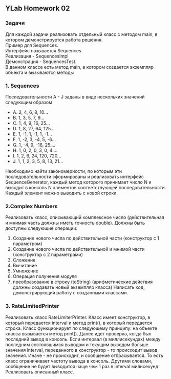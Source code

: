 ## YLab Homework 02
### Задачи
Для каждой задачи реализовать отдельный класс с методом main, в котором
демонстрируется работа решения. </br>
Пример для Sequences. </br>
Интерфейс называется Sequences </br>
Реализация - SequencesImpl </br>
Демонстрация - SequencesTest. </br>
В данном классе есть метод main, в котором создается
экземпляр объекта и вызываются методы

### 1. Sequences
Последовательности A - J заданы в виде нескольких значений следующим образом

- A. 2, 4, 6, 8, 10... </br>
- B. 1, 3, 5, 7, 9...  </br>
- C. 1, 4, 9, 16, 25...</br>
- D. 1, 8, 27, 64, 125...</br>
- E. 1, -1, 1, -1, 1, -1...</br>
- F. 1, -2, 3, -4, 5, -6...</br>
- G. 1, -4, 9, -16, 25....</br> 
- H. 1, 0, 2, 0, 3, 0, 4....</br>
- I. 1, 2, 6, 24, 120, 720...</br>
- J. 1, 1, 2, 3, 5, 8, 13, 21…</br>

Необходимо найти закономерности, по которым эти последовательности
сформированы и реализовать интерфейс SequenceGenerator, каждый метод которого
принимает число N и выводит в консоль N элементов соответствующей
последовательности. Каждый элемент можно выводить с новой строки.

### 2.Complex Numbers
Реализовать класс, описывающий комплексное число (действительная и мнимая часть
должны иметь точность double). Должны быть доступны следующие операции:
1. Cоздание нового числа по действительной части (конструктор с 1
   параметром)
2. Создание нового числа по действительной и мнимой части (конструктор
   с 2 параметрами)
3. Сложение
4. Вычитание
5. Умножение
6. Операция получения модуля
7. преобразование в строку (toString)
   (арифметические действия должны создавать новый экземпляр класса)
   Написать код, демонстрирующий работу с созданными классами.

### 3. RateLimitedPrinter
Реализовать класс RateLimiterPrinter. Класс имеет конструктор, в который передается
interval и метод print(), в который передается строка. Класс функционирует по
следующему принципу: на объекте класса вызывается метод print(). Далее идет
проверка, когда был последний вывод в консоль. Если интервал (в миллисекундах)
между последним состоявшимся выводом и текущим выводом больше значения
interval, переданного в конструктор - то происходит вывод значения. Иначе - не
происходит, и сообщение отбрасывается. То есть класс ограничивает частоту вывода в
консоль. Другими словами, сообщение не будет выводится чаще чем 1 раз в interval
милисекунд. Реализовать описанный класс.
